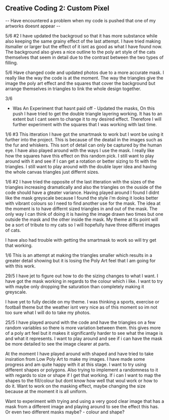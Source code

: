 ## Creative Coding 2: Custom Pixel


-- Have encountered a problem when my code is pushed that one of my artworks doesnt appear --

5/6 #2
I have updated the backgroud so that it has more substance while also keeping the same grainy effect of the last attempt. I have tried making itsmaller or larger but the effect of it isnt as good as what I have found now. The background also gives a nice outline to the poly art style of the cats themselves that seem in detail due to the contrast between the two types of filling.


5/6
Have changed code and updated photos due to a more accurate mask.
I really like the way the code is at the moment. The way the triangles give the image the poly art effect and the squares that cover the background but arrange themselves in triangles to link the whole design together.


3/6
- Was An Experiment that hasnt paid off - 
Updated the masks, On this push I have tried to get the double triangle layering working. It has to an extent but I cant seem to change it to my desired effect. Therefore I will further experiment with the squares that I was working with last time.

1/6 #3
This itteration I have got the smartmask to work but I wont be using it further into the project. This is because of the deatail in the images such as the fur and whiskers. This sort of detail can only be captured by the human eye. 
I have also played around with the ways I use the mask. I really like how the squares have this effect on this random pick. I still want to play around with it and see if I can get a rotation or better sizing to fit with the triangles. I still want to play around with the double layer idea and having the whole canvas triangles just differnt sizes.


1/6 #2
I have tried the opposite of the last itteration with the sizes of the triangles increasing dramatically and also the triangles on the ouside of the code should have a gteater variance.
Having played around I found I didnt like the mask greyscale because I found the style i'm doing it looks better with vibrant colours so I need to find another use for the mask. The idea at the moment is to have differnt sized triangles in and out of the mask. The only way I can think of doing it is having the image drawn two times but one outside the mask and the other inside the mask. 
My theme at tis point will be a sort of tribute to my cats so I will hopefully have three differnt images of cats. 

I have also had trouble with getting the smartmask to work so will try get that working.

1/6
This is an attempt at making the triangles smaller which results in a greater detail showing but it is losing the Poly Art feel that I am going for with this work.

29/5
I have jet to figure out how to do the sizing changes to what I want. I have got the mask working in regards to the colour which i like. I want to try with maybe only dropping the saturation than completely making it greyscale.

I have yet to fully decide on my theme. I was thinking a sports, exercise or football theme but the weather isnt very nice as of this moment so im not too sure what I will do to take my photos.


25/5 
I have played around with the code and have the triangles on a few random variables so there is more variation between them. this gives more of a poly art feel but it makes it significantly harder to see what the image is and what it represents. I want to play around and see if i can have the mask be more detailed to see the image clearer at parts.


At the moment I have played around with shaped and have tried to take insiration from Low Poly Art to make my images. I have made some progress and am quite happy with it at this stage. I want to try using different shapes or polygons. Also trying to implement a randomness to it with regards to size or shape if I get that working. If i can I want to map the shapes to the fill/colour but dont know how well that woul work or how to do it. Want to work on the masking effect, maybe changing the size because at the moment it is all uniform.

Want to experiment with trying and using a very good clear image that has a mask from a different image and playing around to see the effect this has. Or even two different masks maybe? - colour and shape?